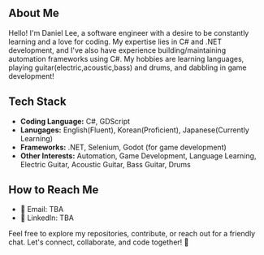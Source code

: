 ## About Me

Hello! I'm Daniel Lee, a software engineer with a desire to be constantly learning and a love for coding. My expertise lies in C# and .NET development, and I've also have experience building/maintaining automation frameworks using C#. My hobbies are learning languages, playing guitar(electric,acoustic,bass) and drums, and dabbling in game development!

## Tech Stack

- **Coding Language:** C#, GDScript
- **Lanugages:** English(Fluent), Korean(Proficient), Japanese(Currently Learning)
- **Frameworks:** .NET, Selenium, Godot (for game development)
- **Other Interests:** Automation, Game Development, Language Learning, Electric Guitar, Acoustic Guitar, Bass Guitar, Drums

## How to Reach Me

- 📧 Email: TBA
- 💼 LinkedIn: TBA

Feel free to explore my repositories, contribute, or reach out for a friendly chat. Let's connect, collaborate, and code together! 🚀
